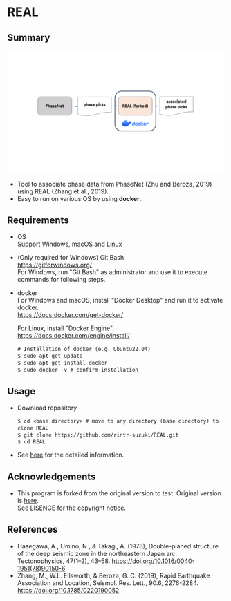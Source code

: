 # REAL
## Summary

![](docs/assets/REAL-forked_overview.png)
 
* Tool to associate phase data from PhaseNet (Zhu and Beroza, 2019) using REAL (Zhang et al., 2019).
* Easy to run on various OS by using **docker**.

## Requirements
* OS <br>
  Support Windows, macOS and Linux

* (Only required for Windows) Git Bash <br>
  https://gitforwindows.org/ <br>
  For Windows, run "Git Bash" as administrator and use it to execute commands for following steps.

* docker <br>
  For Windows and macOS, install "Docker Desktop" and run it to activate docker. <br>
  https://docs.docker.com/get-docker/ <br>

  For Linux, install "Docker Engine". <br>
  https://docs.docker.com/engine/install/ <br>
    ```
    # Installation of docker (e.g. Ubuntu22.04)
    $ sudo apt-get update
    $ sudo apt-get install docker
    $ sudo docker -v # confirm installation
    ```
## Usage
* Download repository
  ```
  $ cd <base directory> # move to any directory (base directory) to clone REAL
  $ git clone https://github.com/rintr-suzuki/REAL.git
  $ cd REAL
  ```
* See [here](docs/README-usage.md) for the detailed information.

## Acknowledgements
* This program is forked from the original version to test. Original version is [here](https://github.com/Dal-mzhang/REAL). <br>
See LISENCE for the copyright notice.

## References
* Hasegawa, A., Umino, N., & Takagi, A. (1978), Double-planed structure of the deep seismic zone in the northeastern Japan arc. Tectonophysics, 47(1–2), 43–58. https://doi.org/10.1016/0040-1951(78)90150-6
* Zhang, M., W.L. Ellsworth, & Beroza, G. C. (2019), Rapid Earthquake Association and Location, Seismol. Res. Lett., 90.6, 2276-2284. https://doi.org/10.1785/0220190052